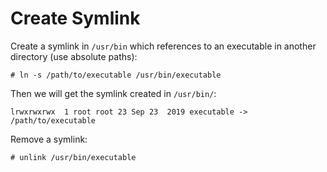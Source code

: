 # Create Symlink

Create a symlink in `/usr/bin` which references to an executable in another directory (use absolute paths):

```console
# ln -s /path/to/executable /usr/bin/executable
```

Then we will get the symlink created in `/usr/bin/`:

```
lrwxrwxrwx  1 root root 23 Sep 23  2019 executable -> /path/to/executable
```

Remove a symlink:

```console
# unlink /usr/bin/executable
```
